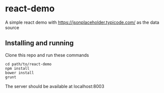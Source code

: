 # react-demo
A simple react demo with https://jsonplaceholder.typicode.com/ as the data source


## Installing and running

Clone this repo and run these commands

    cd path/to/react-demo
    npm install
    bower install
    grunt

The server should be available at localhost:8003
